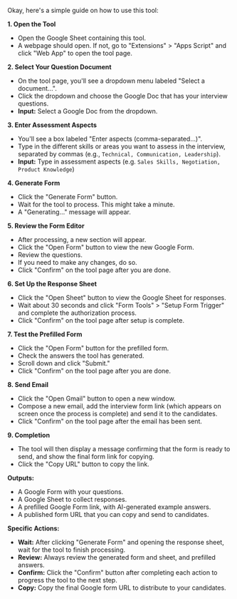 Okay, here's a simple guide on how to use this tool:

**1. Open the Tool**

*   Open the Google Sheet containing this tool.
*   A webpage should open. If not, go to "Extensions" > "Apps Script" and click "Web App" to open the tool page.

**2. Select Your Question Document**

*   On the tool page, you'll see a dropdown menu labeled "Select a document...".
*   Click the dropdown and choose the Google Doc that has your interview questions.
*   **Input:** Select a Google Doc from the dropdown.

**3. Enter Assessment Aspects**

*   You'll see a box labeled "Enter aspects (comma-separated...)".
*   Type in the different skills or areas you want to assess in the interview, separated by commas (e.g., `Technical, Communication, Leadership`).
*   **Input:** Type in assessment aspects (e.g. `Sales Skills, Negotiation, Product Knowledge`)

**4. Generate Form**

*   Click the "Generate Form" button.
*   Wait for the tool to process. This might take a minute.
*   A "Generating..." message will appear.

**5. Review the Form Editor**

*   After processing, a new section will appear.
*   Click the "Open Form" button to view the new Google Form.
*   Review the questions.
*   If you need to make any changes, do so.
*   Click "Confirm" on the tool page after you are done.

**6. Set Up the Response Sheet**

*   Click the "Open Sheet" button to view the Google Sheet for responses.
*   Wait about 30 seconds and click "Form Tools" > "Setup Form Trigger" and complete the authorization process.
*   Click "Confirm" on the tool page after setup is complete.

**7. Test the Prefilled Form**
*   Click the "Open Form" button for the prefilled form.
*   Check the answers the tool has generated.
*   Scroll down and click "Submit."
*   Click "Confirm" on the tool page after you are done.

**8. Send Email**
*   Click the "Open Gmail" button to open a new window.
*   Compose a new email, add the interview form link (which appears on screen once the process is complete) and send it to the candidates.
*   Click "Confirm" on the tool page after the email has been sent.

**9. Completion**

*   The tool will then display a message confirming that the form is ready to send, and show the final form link for copying.
*   Click the "Copy URL" button to copy the link.

**Outputs:**

*   A Google Form with your questions.
*   A Google Sheet to collect responses.
*   A prefilled Google Form link, with AI-generated example answers.
*   A published form URL that you can copy and send to candidates.

**Specific Actions:**

*   **Wait:** After clicking "Generate Form" and opening the response sheet, wait for the tool to finish processing.
*   **Review:** Always review the generated form and sheet, and prefilled answers.
*   **Confirm:** Click the "Confirm" button after completing each action to progress the tool to the next step.
*   **Copy:** Copy the final Google form URL to distribute to your candidates.
